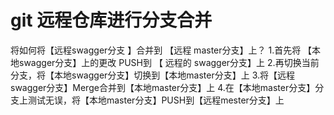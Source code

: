 # git 远程仓库进行分支合并
将如何将【远程swagger分支 】合并到  【远程 master分支】上？
1.首先将 【本地swagger分支】上的更改 PUSH到 【 远程的 swagger分支】上
2.再切换当前分支，将【本地swagger分支】切换到【本地master分支】上
3.将【远程swagger分支】Merge合并到【本地master分支】上
4.在【本地master分支】分支上测试无误，将【本地master分支】PUSH到【远程mester分支】上
